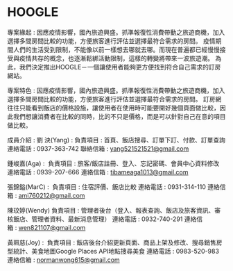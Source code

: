 # HOOGLE

專案緣起 : 
    因應疫情影響，國內旅遊興盛。抓準報復性消費帶動之旅遊商機，加入選擇多間房間比較的功能，方便旅客進行評估並選擇最符合需求的房間。
    疫情期間人們的生活受到限制，不能像以前一樣想去哪就去哪。而現在普遍都已經慢慢接受與疫情共存的概念，也逐漸鬆綁活動限制，這樣的轉變將帶來一波旅遊潮。
    為此，我們決定推出HOOGLE－一個讓使用者能夠更方便找到符合自己需求的訂房網站。

專案特色 :
    因應疫情影響，國內旅遊興盛。抓準報復性消費帶動之旅遊商機，加入選擇多間房間比較的功能，方便旅客進行評估並選擇最符合需求的房間。
    訂房網往往只能看到飯店的價格設施，讓使用者在使用時可能要開好幾個頁面做比較，因此我們想讓消費者在比較的同時，比的不只是價格，而是可以針對自己在意的項目做比較。
    
成員介紹 :
劉 泱(Yang) : 
    負責項目 : 首頁、飯店搜尋、訂單下訂、付款、訂單查詢
    連絡電話 : 0937-363-742
    聯絡信箱 : yang521521521@gmail.com
    
鍾峻嘉(Aga) : 
    負責項目 : 旅客/飯店註冊、登入、忘記密碼、會員中心資料修改
    連絡電話 : 0939-207-666
    連絡信箱 : tibameaga1013@gmail.com
    
張錦鎰(MarC) : 
    負責項目 : 住宿評價、飯店比較
    連絡電話 : 0931-314-110
    連絡信箱 : ami760212@gmail.com

陳玟婷(Wendy)
    負責項目 : 管理者後台（登入、報表查詢、飯店及旅客資訊、審核飯店、管理者資料、最新消息管理）
    連絡電話 : 0932-740-291
    連絡信箱 : wen821107@gmail.com

黃珮慈(Joy) : 
    負責項目 : 飯店後台介紹更新頁面、商品上架及修改、搜尋銷售房型統計、美食地圖Google Places API地點搜尋美食
    連絡電話 : 0983-520-983
    連絡信箱 : normanwong615@gmail.com
    


